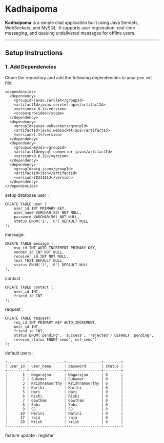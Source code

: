 # **Kadhaipoma**

**Kadhaipoma** is a simple chat application built using Java Servlets, WebSockets, and MySQL. It supports user registration, real-time messaging, and queuing undelivered messages for offline users.  

---

## **Setup Instructions**

### **1. Add Dependencies**
Clone the repository and add the following dependencies to your `pom.xml` file:

```
<dependencies>
  <dependency>
    <groupId>javax.servlet</groupId>
    <artifactId>javax.servlet-api</artifactId>
    <version>4.0.1</version>
    <scope>provided</scope>
  </dependency>
  <dependency>
    <groupId>javax.websocket</groupId>
    <artifactId>javax.websocket-api</artifactId>
    <version>1.1</version>
  </dependency>
  <dependency>
    <groupId>mysql</groupId>
    <artifactId>mysql-connector-java</artifactId>
    <version>8.0.32</version>
  </dependency>
  <dependency>
    <groupId>org.json</groupId>
    <artifactId>json</artifactId>
    <version>20231013</version>
  </dependency>
</dependencies>
```
setup database
user :
```
CREATE TABLE user (
    user_id INT PRIMARY KEY,
    user_name VARCHAR(50) NOT NULL,
    password VARCHAR(50) NOT NULL,
    status ENUM('1', '0') DEFAULT NULL
);
```

message:
```
CREATE TABLE message (
    msg_id INT AUTO_INCREMENT PRIMARY KEY,
    sender_id INT NOT NULL,
    receiver_id INT NOT NULL,
    text TEXT DEFAULT NULL,
    status ENUM('1', '0') DEFAULT NULL
);
```

contact :
```
CREATE TABLE contact (
    user_id INT,
    friend_id INT
);
```

request :
```
CREATE TABLE request(
    req_id INT PRIMARY KEY AUTO_INCREMENT,
    uesr_id INT,
    friend_id INT,
    status ENUM('pending', 'success', 'rejected') DEFAULT 'pending',
    receive_status ENUM('send','not-send')
);
```

default users:
```
+---------+----------------+----------------+--------+
| user_id | user_name      | password       | status |
+---------+----------------+----------------+--------+
|       1 | Nagarajan      | Nagarajan      | 0      |
|       2 | Sukumar        | Sukumar        | 0      |
|       3 | Krishnamoorthy | Krishnamoorthy | 0      |
|       4 | Karthi         | Karthi         | 0      |
|       5 | Hari           | Hari           | 0      |
|       6 | Rishi          | Rishi          | 0      |
|       7 | Gowtham        | Gowtham        | 0      |
|       8 | Subi           | Subi           | 0      |
|       9 | SJ             | SJ             | 0      |
|      10 | Harini         | Harini         | 0      |
|      17 | raja           | raja           | 0      |
|      20 | Krish          | krish          | 0      |
+---------+----------------+----------------+--------+
```


feature update : register
